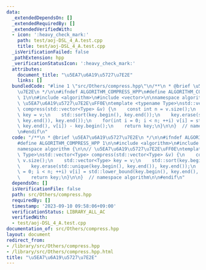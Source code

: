 ```yaml
---
data:
  _extendedDependsOn: []
  _extendedRequiredBy: []
  _extendedVerifiedWith:
  - icon: ':heavy_check_mark:'
    path: test/aoj-DSL_4_A.test.cpp
    title: test/aoj-DSL_4_A.test.cpp
  _isVerificationFailed: false
  _pathExtension: hpp
  _verificationStatusIcon: ':heavy_check_mark:'
  attributes:
    document_title: "\u5EA7\u6A19\u5727\u7E2E"
    links: []
  bundledCode: "#line 1 \"src/Others/compress.hpp\"\n/**\n * @brief \u5EA7\u6A19\u5727\
    \u7E2E\n */\n\n#ifndef ALGORITHM_COMPRESS_HPP\n#define ALGORITHM_COMPRESS_HPP\
    \ 1\n\n#include <algorithm>\n#include <vector>\n\nnamespace algorithm {\n\n//\
    \ \u5EA7\u6A19\u5727\u7E2E\uFF0E\ntemplate <typename Type>\nstd::vector<Type>\
    \ compress(std::vector<Type> &v) {\n    const int n = v.size();\n    std::vector<Type>\
    \ key = v;\n    std::sort(key.begin(), key.end());\n    key.erase(std::unique(key.begin(),\
    \ key.end()), key.end());\n    for(int i = 0; i < n; ++i) v[i] = std::lower_bound(key.begin(),\
    \ key.end(), v[i]) - key.begin();\n    return key;\n}\n\n}  // namespace algorithm\n\
    \n#endif\n"
  code: "/**\n * @brief \u5EA7\u6A19\u5727\u7E2E\n */\n\n#ifndef ALGORITHM_COMPRESS_HPP\n\
    #define ALGORITHM_COMPRESS_HPP 1\n\n#include <algorithm>\n#include <vector>\n\n\
    namespace algorithm {\n\n// \u5EA7\u6A19\u5727\u7E2E\uFF0E\ntemplate <typename\
    \ Type>\nstd::vector<Type> compress(std::vector<Type> &v) {\n    const int n =\
    \ v.size();\n    std::vector<Type> key = v;\n    std::sort(key.begin(), key.end());\n\
    \    key.erase(std::unique(key.begin(), key.end()), key.end());\n    for(int i\
    \ = 0; i < n; ++i) v[i] = std::lower_bound(key.begin(), key.end(), v[i]) - key.begin();\n\
    \    return key;\n}\n\n}  // namespace algorithm\n\n#endif\n"
  dependsOn: []
  isVerificationFile: false
  path: src/Others/compress.hpp
  requiredBy: []
  timestamp: '2023-09-10 09:58:06+09:00'
  verificationStatus: LIBRARY_ALL_AC
  verifiedWith:
  - test/aoj-DSL_4_A.test.cpp
documentation_of: src/Others/compress.hpp
layout: document
redirect_from:
- /library/src/Others/compress.hpp
- /library/src/Others/compress.hpp.html
title: "\u5EA7\u6A19\u5727\u7E2E"
---
```

